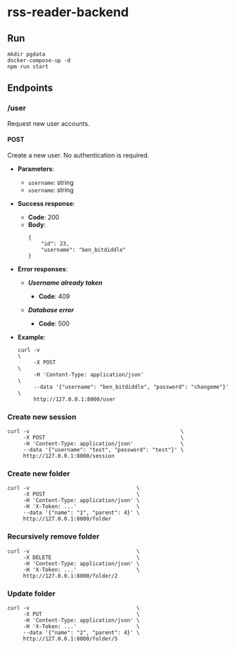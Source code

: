 # rss-reader-backend


## Run
```
mkdir pgdata
docker-compose-up -d
npm run start
```


## Endpoints

### /user

Request new user accounts.

#### POST

Create a new user. No authentication is required.

* **Parameters**:
  * `username`: string
  * `username`: string

* **Success response**:
  * **Code**: 200
  * **Body**:
    ```
    {
        "id": 23,
        "username": "ben_bitdiddle"
    }
    ```

* **Error responses**:
  * ***Username already taken***
    * **Code**: 409

   * ***Database error***
     * **Code**: 500

* **Example**:
  ```
  curl -v                                                             \
       -X POST                                                        \
       -H 'Content-Type: application/json'                            \
       --data '{"username": "ben_bitdiddle", "password": "changeme"}' \
       http://127.0.0.1:8000/user
  ```
 
### Create new session

```
curl -v                                                \
     -X POST                                           \
     -H 'Content-Type: application/json'               \
     --data '{"username": "test", "password": "test"}' \
     http://127.0.0.1:8000/session
```

### Create new folder

```
curl -v                                  \
     -X POST                             \
     -H 'Content-Type: application/json' \
     -H 'X-Token: ...'                   \
     --data '{"name": "1", "parent": 4}' \
     http://127.0.0.1:8000/folder
```

### Recursively remove folder

```
curl -v                                  \
     -X DELETE                           \
     -H 'Content-Type: application/json' \
     -H 'X-Token: ...'                   \
     http://127.0.0.1:8000/folder/2
```

### Update folder

```
curl -v                                  \
     -X PUT                              \
     -H 'Content-Type: application/json' \
     -H 'X-Token: ...'                   \
     --data '{"name": "2", "parent": 4}' \
     http://127.0.0.1:8000/folder/5
```
